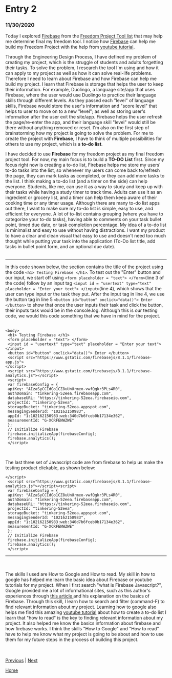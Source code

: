 # Entry 2
### 11/30/2020

Today I explored [Firebase](https://firebase.google.com) from the [Freedom Project Tool list](https://docs.google.com/document/d/1oJFrErlAZvB-0V923QGOm4X3CwiceJsKot2R6Jz8Mdc/edit) that may help me determine final my freedom tool. I notice how [Firebase](https://firebase.google.com) can help me build my Freedom Project with the help from [youtube tutorial](https://www.youtube.com/results?search_query=javascript+firebase).

Through the Engineering Design Process, I have defined my problem of creating my project, which is the struggle of students and adults forgetting their tasks. To solve the problem, I research the tool I'm using and how it can apply to my project as well as how it can solve real-life problems. Therefore I need to learn about Firebase and how Firebase can help me build my project. I learn that Firebase is storage that helps the user to keep their information. For example, Duolingo, a language site/app that uses Firebase, where the user would use Duolingo to practice their language skills through different levels. As they passed each "level" of language skills, Firebase would store the user's information and "score level" that helps to user to move on to a new "level"; as well as storing user's information after the user exit the site/app. Firebase helps the user refresh the page/re-enter the app, and their language skill "level" would still be there without anything removed or reset. I'm also on the first step of brainstorming how my project is going to solve the problem. For me to create the project with **Firebase**, I have to think of multiple possibilities for others to use my project, which is a **to-do list**.
<Br>

I have decided to use **Firebase** for my freedom project as my final freedom project tool. For now, my main focus is to build a **TO-DO List** first. Since my focus right now is creating a to-do list, Firebase helps me store my users' to-do tasks into the list, so whenever my users can come back to/refresh the page, they can mark tasks as completed, or they can add more tasks to the list. I think making a to-do list (and a timer on the side) can help everyone. Students, like me, can use it as a way to study and keep up with their tasks while having a study timer to track time. Adults can use it as an ingredient or grocery list, and a timer can help them keep aware of their cooking time or any timer usage. Although there are many to-do list apps out there, I want to make sure my to-do list is simple, easy to use, and efficient for everyone. A lot of to-list contains grouping (where you have to categorize your to-do tasks), having able to comments on your task bullet point, timed due date, or task completion percentage. My idea of a to-do list is minimalist and easy to use without having distractions. I want my product to have a clear and clean visual that easy to use and doesn't need too much thought while putting your task into the application (To-Do list title, add tasks in bullet point form, and an optional due date).
<br>
</br>
_________________
In this code shown below, the <body> section contains the title of the project using the code ```<h1> Testing Firebase </h1>```.  To test out the "Enter" button and our input, we start off using  ```<form placeholder = "text"> </form>```(line 3 of the code) follow by an input tag ```<input id = "usertext" type="text" placeholder = "Enter your text"> </input>```(line 4), which shows that the user can type input or the task they put. After the input tag in line 4, we use the button tag in line 5 ```<button id="button" onclick="data()"> Enter </button>```  to show that once the user inputs their task and click the button, their inputs task would be in the console.log. Although this is our testing code, we would this code something that we have in mind for the project.
<br>
<br>
```
<body>
 <h1> Testing Firebase </h1>
 <form placeholder = "text"> </form>
 <input id = "usertext" type="text" placeholder = "Enter your text"> </input>
 <button id="button" onclick="data()"> Enter </button>
 <script src="https://www.gstatic.com/firebasejs/8.1.1/firebase-app.js">
</script>
 <script src="https://www.gstatic.com/firebasejs/8.1.1/firebase-analytics.js"></script>
 <script>
 var firebaseConfig = {
 apiKey: "AIzaSyCCIdGo1CZ8uUnUrmeo-vwfQgkr3PLs4R0",
 authDomain: "tinkering-52eea.firebaseapp.com",
 databaseURL: "https://tinkering-52eea.firebaseio.com",
 projectId: "tinkering-52eea",
 storageBucket: "tinkering-52eea.appspot.com",
 messagingSenderId: "102162150983",
 appId: "1:102162150983:web:340d7b6fceb0b17134e362",
 measurementId: "G-XCRFENWZWE"
 };
 // Initialize Firebase
 firebase.initializeApp(firebaseConfig);
 firebase.analytics();
 </script>
```
<br>

The last three set of Javascript code are from firebase to help us make the testing product clickable, as shown below:
``` <script src="https://www.gstatic.com/firebasejs/8.1.1/firebase-app.js">
</script>
 <script src="https://www.gstatic.com/firebasejs/8.1.1/firebase-analytics.js"></script><script>
 var firebaseConfig = {
 apiKey: "AIzaSyCCIdGo1CZ8uUnUrmeo-vwfQgkr3PLs4R0",
 authDomain: "tinkering-52eea.firebaseapp.com",
 databaseURL: "https://tinkering-52eea.firebaseio.com",
 projectId: "tinkering-52eea",
 storageBucket: "tinkering-52eea.appspot.com",
 messagingSenderId: "102162150983",
 appId: "1:102162150983:web:340d7b6fceb0b17134e362",
 measurementId: "G-XCRFENWZWE"
 };
 // Initialize Firebase
 firebase.initializeApp(firebaseConfig);
 firebase.analytics();
 </script>
 ```
____________
<br>
</br>
The skills I used are How to Google and How to read. My skill in how to google has helped me learn the basic idea about Firebase or youtube tutorials for my project. When I first search "what is Firebase Javascript?", Google provided me a lot of informational sites, such as this author's experiences through <a href = "https://medium.com/firebase-developers/what-is-firebase-the-complete-story-abridged-bcc730c5f2c0"> this article </a>  and his explanation on the basics of Firebase. Through this skill, I learn how to search and filter (command-F) to find relevant information about my project. Learning how to google also helps me find this amazing <a href="https://www.youtube.com/watch?v=pSVHDk4hK8Y"> youtube tutorial</a> about how to create a to-do list I learn that "how to read" is the key to finding relevant information about my project. It also helped me know the basics information about firebase and how firebase works.  I think the skills "How to Google" and "How to read" have to help me know what my project is going to be about and how to use them for my future steps in the process of building this project.

<br>
<br>
</br>


[Previous](entry01.md) | [Next](entry03.md)

[Home](../README.md)
